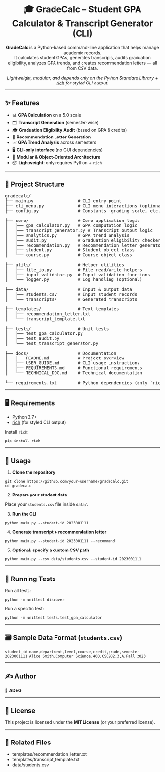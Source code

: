 <h1 align="center">🎓 GradeCalc – Student GPA Calculator & Transcript Generator (CLI)</h1>

<p align="center">
  <b>GradeCalc</b> is a Python-based command-line application that helps manage academic records.<br>
  It calculates student GPAs, generates transcripts, audits graduation eligibility, analyzes GPA trends, 
  and creates recommendation letters — all from CSV data.
</p>

<p align="center">
  <i>Lightweight, modular, and depends only on the Python Standard Library + 
  <a href="https://github.com/Textualize/rich">rich</a> for styled CLI output.</i>
</p>

<hr>

<h2>✨ Features</h2>
<ul>
  <li>📊 <b>GPA Calculation</b> on a 5.0 scale</li>
  <li>🗂️ <b>Transcript Generation</b> (semester-wise)</li>
  <li>🎓 <b>Graduation Eligibility Audit</b> (based on GPA & credits)</li>
  <li>📝 <b>Recommendation Letter Generation</b></li>
  <li>📈 <b>GPA Trend Analysis</b> across semesters</li>
  <li>🖥️ <b>CLI-only interface</b> (no GUI dependencies)</li>
  <li>🔧 <b>Modular & Object-Oriented Architecture</b></li>
  <li>📦 <b>Lightweight</b>: only requires Python + <code>rich</code></li>
</ul>

<hr>

<h2>📁 Project Structure</h2>

<pre>
gradecalc/
├── main.py                 # CLI entry point
├── cli_menu.py             # CLI menu interactions (optional)
├── config.py               # Constants (grading scale, etc.)

├── core/                   # Core application logic
│   ├── gpa_calculator.py   # GPA computation logic
│   ├── transcript_generator.py # Transcript output logic
│   ├── analytics.py        # GPA trend analysis
│   ├── audit.py            # Graduation eligibility checker
│   ├── recommendation.py   # Recommendation letter generator
│   ├── student.py          # Student object class
│   └── course.py           # Course object class

├── utils/                  # Helper utilities
│   ├── file_io.py          # File read/write helpers
│   ├── input_validator.py  # Input validation functions
│   └── logger.py           # Log handling (optional)

├── data/                   # Input & output data
│   ├── students.csv        # Input student records
│   └── transcripts/        # Generated transcripts

├── templates/              # Text templates
│   ├── recommendation_letter.txt
│   └── transcript_template.txt

├── tests/                  # Unit tests
│   ├── test_gpa_calculator.py
│   ├── test_audit.py
│   └── test_transcript_generator.py

├── docs/                   # Documentation
│   ├── README.md           # Project overview
│   ├── USER_GUIDE.md       # CLI usage instructions
│   ├── REQUIREMENTS.md     # Functional requirements
│   └── TECHNICAL_DOC.md    # Technical documentation

└── requirements.txt        # Python dependencies (only `rich`)
</pre>

<hr>

<h2>🖥️ Requirements</h2>
<ul>
  <li>Python 3.7+</li>
  <li><a href="https://pypi.org/project/rich/">rich</a> (for styled CLI output)</li>
</ul>

<p>Install <code>rich</code>:</p>

<pre><code>pip install rich</code></pre>

<hr>

<h2>🚀 Usage</h2>

<ol>
  <li><b>Clone the repository</b></li>
</ol>

<pre><code>git clone https://github.com/your-username/gradecalc.git
cd gradecalc
</code></pre>

<ol start="2">
  <li><b>Prepare your student data</b></li>
</ol>

<p>Place your <code>students.csv</code> file inside <code>data/</code>.</p>

<ol start="3">
  <li><b>Run the CLI</b></li>
</ol>

<pre><code>python main.py --student-id 2023001111</code></pre>

<ol start="4">
  <li><b>Generate transcript + recommendation letter</b></li>
</ol>

<pre><code>python main.py --student-id 2023001111 --recommend</code></pre>

<ol start="5">
  <li><b>Optional: specify a custom CSV path</b></li>
</ol>

<pre><code>python main.py --csv data/students.csv --student-id 2023001111</code></pre>

<hr>

<h2>🧪 Running Tests</h2>

<p>Run all tests:</p>
<pre><code>python -m unittest discover</code></pre>

<p>Run a specific test:</p>
<pre><code>python -m unittest tests.test_gpa_calculator</code></pre>

<hr>

<h2>🗃️ Sample Data Format (<code>students.csv</code>)</h2>

<pre><code>student_id,name,department,level,course,credit,grade,semester
2023001111,Alice Smith,Computer Science,400,CSC202,3,A,Fall 2023
</code></pre>

<hr>

<h2>✍️ Author</h2>
<p>👤 <b>ADEG</b></p>

<hr>

<h2>📜 License</h2>
<p>This project is licensed under the <b>MIT License</b> (or your preferred license).</p>

<hr>

<h2>📎 Related Files</h2>
<ul>
  <li>templates/recommendation_letter.txt</li>
  <li>templates/transcript_template.txt</li>
  <li>data/students.csv</li>
</ul>

